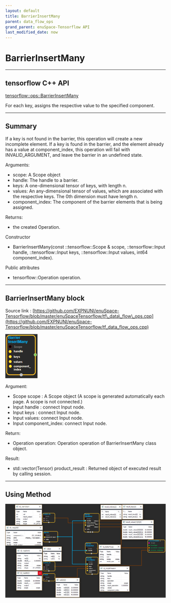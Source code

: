 ```yaml
--- 
layout: default 
title: BarrierInsertMany 
parent: data_flow_ops 
grand_parent: enuSpace-Tensorflow API 
last_modified_date: now 
--- 
```


# BarrierInsertMany

---

## tensorflow C++ API

[tensorflow::ops::BarrierInsertMany](https://www.tensorflow.org/api_docs/cc/class/tensorflow/ops/barrier-insert-many)

For each key, assigns the respective value to the specified component.

---

## Summary

If a key is not found in the barrier, this operation will create a new incomplete element. If a key is found in the barrier, and the element already has a value at component\_index, this operation will fail with INVALID\_ARGUMENT, and leave the barrier in an undefined state.

Arguments:

* scope: A Scope object
* handle: The handle to a barrier.
* keys: A one-dimensional tensor of keys, with length n.
* values: An any-dimensional tensor of values, which are associated with the respective keys. The 0th dimension must have length n.
* component\_index: The component of the barrier elements that is being assigned.

Returns:

* the created Operation.

Constructor

* BarrierInsertMany\(const ::tensorflow::Scope & scope, ::tensorflow::Input handle, ::tensorflow::Input keys, ::tensorflow::Input values, int64 component\_index\).

Public attributes

* tensorflow::Operation operation.

---

## BarrierInsertMany block

Source link : [https://github.com/EXPNUNI/enuSpace-Tensorflow/blob/master/enuSpaceTensorflow/tf\_data\_flow\_ops.cpp](https://github.com/EXPNUNI/enuSpace-Tensorflow/blob/master/enuSpaceTensorflow/tf_data_flow_ops.cpp)

![](../assets/dataflow_BarrierInsertMany_Symbol.png)

Argument:

* Scope scope : A Scope object \(A scope is generated automatically each page. A scope is not connected.\)
* Input handle : connect Input node.
* Input keys : connect Input node.
* Input values: connect Input node.
* Input component\_index: connect Input node.

Return:

* Operation operation: Operation operation of BarrierInsertMany class object.

Result:

* std::vector\(Tensor\) product\_result : Returned object of executed result by calling session.

---

## Using Method

![](../assets/dataflow_Barrier_Method.png)

